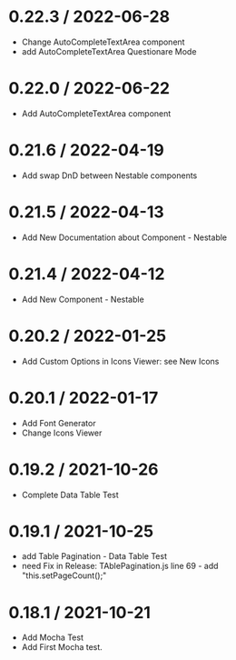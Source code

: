 # 0.22.3 / 2022-06-28

  - Change AutoCompleteTextArea component
  - add AutoCompleteTextArea Questionare Mode

# 0.22.0 / 2022-06-22

  - Add AutoCompleteTextArea component

# 0.21.6 / 2022-04-19

  - Add swap DnD between Nestable components

# 0.21.5 / 2022-04-13

  - Add New Documentation about Component - Nestable

# 0.21.4 / 2022-04-12

  - Add New Component - Nestable

# 0.20.2 / 2022-01-25

 - Add Custom Options in Icons Viewer: see New Icons

# 0.20.1 / 2022-01-17

 - Add Font Generator
 - Change Icons Viewer

# 0.19.2 / 2021-10-26

 - Complete Data Table Test

# 0.19.1 / 2021-10-25

-   add Table Pagination - Data Table Test
-   need Fix in Release:
      TAblePagination.js line 69 - add "this.setPageCount();"

# 0.18.1 / 2021-10-21

-   Add Mocha Test
-   Add First Mocha test.
